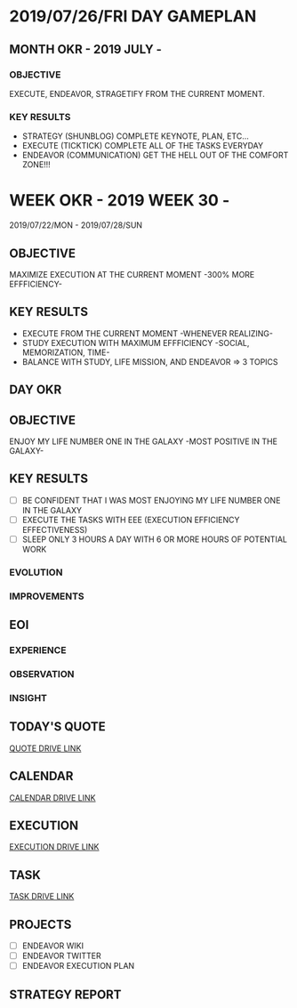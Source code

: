 # 2019/07/26/FRI DAY GAMEPLAN

## MONTH OKR - 2019 JULY -

### OBJECTIVE

EXECUTE, ENDEAVOR, STRAGETIFY FROM THE CURRENT MOMENT.

### KEY RESULTS

- STRATEGY (SHUNBLOG) COMPLETE KEYNOTE, PLAN, ETC...
- EXECUTE (TICKTICK) COMPLETE ALL OF THE TASKS EVERYDAY
- ENDEAVOR (COMMUNICATION) GET THE HELL OUT OF THE COMFORT ZONE!!!

# WEEK OKR - 2019 WEEK 30 -

2019/07/22/MON - 2019/07/28/SUN

## OBJECTIVE

MAXIMIZE EXECUTION AT THE CURRENT MOMENT -300% MORE EFFFICIENCY-

## KEY RESULTS

- EXECUTE FROM THE CURRENT MOMENT -WHENEVER REALIZING-
- STUDY EXECUTION WITH MAXIMUM EFFFICIENCY -SOCIAL, MEMORIZATION, TIME-
- BALANCE WITH STUDY, LIFE MISSION, AND ENDEAVOR => 3 TOPICS

## DAY OKR

## OBJECTIVE

ENJOY MY LIFE NUMBER ONE IN THE GALAXY -MOST POSITIVE IN THE GALAXY-

## KEY RESULTS

- [ ] BE CONFIDENT THAT I WAS MOST ENJOYING MY LIFE NUMBER ONE IN THE GALAXY
- [ ] EXECUTE THE TASKS WITH EEE (EXECUTION EFFICIENCY EFFECTIVENESS)
- [ ] SLEEP ONLY 3 HOURS A DAY WITH 6 OR MORE HOURS OF POTENTIAL WORK

### EVOLUTION

### IMPROVEMENTS

## EOI

### EXPERIENCE

### OBSERVATION

### INSIGHT

## TODAY'S QUOTE

[QUOTE DRIVE LINK]()

## CALENDAR

[CALENDAR DRIVE LINK]()

## EXECUTION

[EXECUTION DRIVE LINK](https://drive.google.com/open?id=1nUFC_97On1yc2Gvo3tWCSQ-rK42_PwxnO0aDLirarqA)

## TASK

[TASK DRIVE LINK]()

## PROJECTS

- [ ] ENDEAVOR WIKI
- [ ] ENDEAVOR TWITTER
- [ ] ENDEAVOR EXECUTION PLAN

## STRATEGY REPORT
